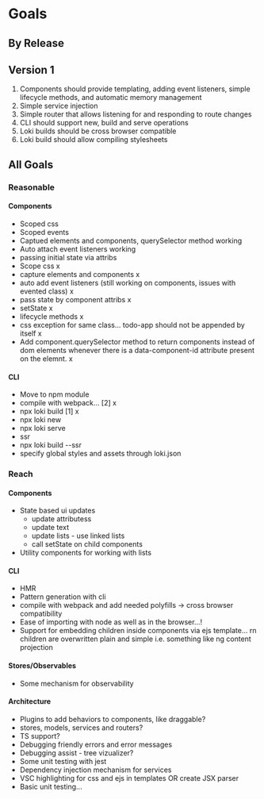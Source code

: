 # Goals

## By Release

## Version 1
1. Components should provide templating, adding event listeners, simple lifecycle methods, and automatic memory management
2. Simple service injection
3. Simple router that allows listening for and responding to route changes
4. CLI should support new, build and serve operations
5. Loki builds should be cross browser compatible
6. Loki build should allow compiling stylesheets

## All Goals

### Reasonable 

#### Components
- Scoped css
- Scoped events
- Captued elements and components, querySelector method working
- Auto attach event listeners working
- passing initial state via attribs
- Scope css x
- capture elements and components x
- auto add event listeners (still working on components, issues with evented class) x
- pass state by component attribs x
- setState x 
- lifecycle methods x
- css exception for same class... todo-app should not be appended by itself x
- Add component.querySelector method to return components instead of dom elements whenever there is a data-component-id attribute present on the elemnt. x

#### CLI
- Move to npm module 
- compile with webpack... [2] x
- npx loki build [1] x
- npx loki new
- npx loki serve
- ssr
- npx loki build --ssr
- specify global styles and assets through loki.json


### Reach

#### Components
- State based ui updates
    - update attributess
    - update text
    - update lists - use linked lists
    - call setState on child components
- Utility components for working with lists

#### CLI
- HMR
- Pattern generation with cli
- compile with webpack and add needed polyfills -> cross browser compatibility
- Ease of importing with node as well as in the browser...!
- Support for embedding children inside components via ejs template... rn children are overwritten plain and simple i.e. something like ng content projection

#### Stores/Observables
- Some mechanism for observability

#### Architecture
- Plugins to add behaviors to components, like draggable?
- stores, models, services and routers?
- TS support?
- Debugging friendly errors and error messages
- Debugging assist - tree vizualizer?
- Some unit testing with jest
- Dependency injection mechanism for services
- VSC highlighting for css and ejs in templates OR create JSX parser
- Basic unit testing...